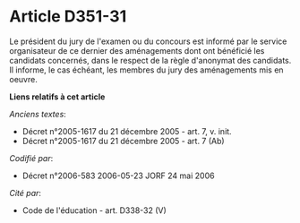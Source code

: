 # Article D351-31

Le président du jury de l'examen ou du concours est informé par le service organisateur de ce dernier des aménagements dont
ont bénéficié les candidats concernés, dans le respect de la règle d'anonymat des candidats. Il informe, le cas échéant, les
membres du jury des aménagements mis en oeuvre.

**Liens relatifs à cet article**

_Anciens textes_:

  - Décret n°2005-1617 du 21 décembre 2005 - art. 7, v. init.
  - Décret n°2005-1617 du 21 décembre 2005 - art. 7 (Ab)

_Codifié par_:

  - Décret n°2006-583 2006-05-23 JORF 24 mai 2006

_Cité par_:

  - Code de l'éducation - art. D338-32 (V)

